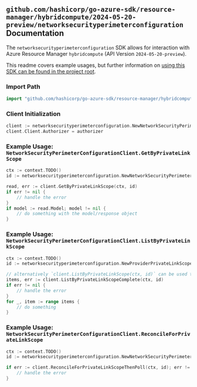
## `github.com/hashicorp/go-azure-sdk/resource-manager/hybridcompute/2024-05-20-preview/networksecurityperimeterconfiguration` Documentation

The `networksecurityperimeterconfiguration` SDK allows for interaction with Azure Resource Manager `hybridcompute` (API Version `2024-05-20-preview`).

This readme covers example usages, but further information on [using this SDK can be found in the project root](https://github.com/hashicorp/go-azure-sdk/tree/main/docs).

### Import Path

```go
import "github.com/hashicorp/go-azure-sdk/resource-manager/hybridcompute/2024-05-20-preview/networksecurityperimeterconfiguration"
```


### Client Initialization

```go
client := networksecurityperimeterconfiguration.NewNetworkSecurityPerimeterConfigurationClientWithBaseURI("https://management.azure.com")
client.Client.Authorizer = authorizer
```


### Example Usage: `NetworkSecurityPerimeterConfigurationClient.GetByPrivateLinkScope`

```go
ctx := context.TODO()
id := networksecurityperimeterconfiguration.NewNetworkSecurityPerimeterConfigurationID("12345678-1234-9876-4563-123456789012", "example-resource-group", "privateLinkScopeName", "networkSecurityPerimeterConfigurationName")

read, err := client.GetByPrivateLinkScope(ctx, id)
if err != nil {
	// handle the error
}
if model := read.Model; model != nil {
	// do something with the model/response object
}
```


### Example Usage: `NetworkSecurityPerimeterConfigurationClient.ListByPrivateLinkScope`

```go
ctx := context.TODO()
id := networksecurityperimeterconfiguration.NewProviderPrivateLinkScopeID("12345678-1234-9876-4563-123456789012", "example-resource-group", "privateLinkScopeName")

// alternatively `client.ListByPrivateLinkScope(ctx, id)` can be used to do batched pagination
items, err := client.ListByPrivateLinkScopeComplete(ctx, id)
if err != nil {
	// handle the error
}
for _, item := range items {
	// do something
}
```


### Example Usage: `NetworkSecurityPerimeterConfigurationClient.ReconcileForPrivateLinkScope`

```go
ctx := context.TODO()
id := networksecurityperimeterconfiguration.NewNetworkSecurityPerimeterConfigurationID("12345678-1234-9876-4563-123456789012", "example-resource-group", "privateLinkScopeName", "networkSecurityPerimeterConfigurationName")

if err := client.ReconcileForPrivateLinkScopeThenPoll(ctx, id); err != nil {
	// handle the error
}
```
